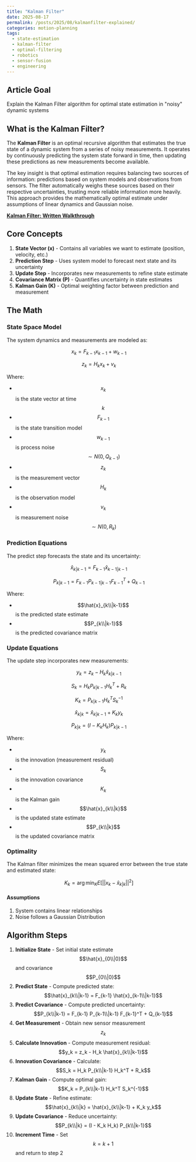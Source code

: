 ```yaml
---
title: "Kalman Filter"
date: 2025-08-17
permalink: /posts/2025/08/kalmanfilter-explained/
categories: motion-planning
tags:
  - state-estimation
  - kalman-filter
  - optimal-filtering
  - robotics
  - sensor-fusion
  - engineering
---
```



## Article Goal
Explain the Kalman Filter algorithm for optimal state estimation in "noisy" dynamic systems

## What is the Kalman Filter?
The **Kalman Filter** is an optimal recursive algorithm that estimates the true state of a dynamic system from a series of noisy measurements. It operates by continuously predicting the system state forward in time, then updating these predictions as new measurements become available.

The key insight is that optimal estimation requires balancing two sources of information: predictions based on system models and observations from sensors. The filter automatically weighs these sources based on their respective uncertainties, trusting more reliable information more heavily. This approach provides the mathematically optimal estimate under assumptions of linear dynamics and Gaussian noise.

**[Kalman Filter: Written Walkthrough](/files/Kalman_Filter.pdf)**

## Core Concepts
1. **State Vector (x)** - Contains all variables we want to estimate (position, velocity, etc.)
2. **Prediction Step** - Uses system model to forecast next state and its uncertainty
3. **Update Step** - Incorporates new measurements to refine state estimate
4. **Covariance Matrix (P)** - Quantifies uncertainty in state estimates
5. **Kalman Gain (K)** - Optimal weighting factor between prediction and measurement

## The Math

### State Space Model
The system dynamics and measurements are modeled as:

$$x_k = F_{k-1} x_{k-1} + w_{k-1}$$

$$z_k = H_k x_k + v_k$$

Where:
- $$x_k$$ is the state vector at time $$k$$
- $$F_{k-1}$$ is the state transition model
- $$w_{k-1}$$ is process noise $$\sim N(0, Q_{k-1})$$
- $$z_k$$ is the measurement vector
- $$H_k$$ is the observation model
- $$v_k$$ is measurement noise $$\sim N(0, R_k)$$

### Prediction Equations
The predict step forecasts the state and its uncertainty:

$$\hat{x}_{k|k-1} = F_{k-1} \hat{x}_{k-1|k-1}$$

$$P_{k|k-1} = F_{k-1} P_{k-1|k-1} F_{k-1}^T + Q_{k-1}$$

Where:
- $$\hat{x}_{k\\|k-1}$$ is the predicted state estimate
- $$P_{k\\|k-1}$$ is the predicted covariance matrix

### Update Equations
The update step incorporates new measurements:

$$y_k = z_k - H_k \hat{x}_{k|k-1}$$

$$S_k = H_k P_{k|k-1} H_k^T + R_k$$

$$K_k = P_{k|k-1} H_k^T S_k^{-1}$$

$$\hat{x}_{k|k} = \hat{x}_{k|k-1} + K_k y_k$$

$$P_{k|k} = (I - K_k H_k) P_{k|k-1}$$

Where:
- $$y_k$$ is the innovation (measurement residual)
- $$S_k$$ is the innovation covariance
- $$K_k$$ is the Kalman gain
- $$\hat{x}_{k\\|k}$$ is the updated state estimate
- $$P_{k\\|k}$$ is the updated covariance matrix

### Optimality
The Kalman filter minimizes the mean squared error between the true state and estimated state:

$$K_k = \arg\min_K E[||x_k - \hat{x}_{k|k}||^2]$$

#### Assumptions
1. System contains linear relationships
2. Noise follows a Gaussian Distribution

## Algorithm Steps
1. **Initialize State** - Set initial state estimate $$\hat{x}_{0\\|0}$$ and covariance $$P_{0\\|0}$$
2. **Predict State** - Compute predicted state: $$\hat{x}_{k\\|k-1} = F_{k-1} \hat{x}_{k-1\\|k-1}$$
3. **Predict Covariance** - Compute predicted uncertainty: $$P_{k\\|k-1} = F_{k-1} P_{k-1\\|k-1} F_{k-1}^T + Q_{k-1}$$
4. **Get Measurement** - Obtain new sensor measurement $$z_k$$
5. **Calculate Innovation** - Compute measurement residual: $$y_k = z_k - H_k \hat{x}_{k\\|k-1}$$
6. **Innovation Covariance** - Calculate: $$S_k = H_k P_{k\\|k-1} H_k^T + R_k$$
7. **Kalman Gain** - Compute optimal gain: $$K_k = P_{k\\|k-1} H_k^T S_k^{-1}$$
8. **Update State** - Refine estimate: $$\hat{x}_{k\\|k} = \hat{x}_{k\\|k-1} + K_k y_k$$
9. **Update Covariance** - Reduce uncertainty: $$P_{k\\|k} = (I - K_k H_k) P_{k\\|k-1}$$
10. **Increment Time** - Set $$k = k + 1$$ and return to step 2
